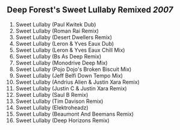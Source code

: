 ## Deep Forest's Sweet Lullaby Remixed *2007*

1. Sweet Lullaby (Paul Kwitek Dub)
2. Sweet Lullaby (Roman Rai Remix)
3. Sweet Lullaby (Desert Dwellers Remix)
4. Sweet Lullaby (Leron & Yves Eaux Dub)
5. Sweet Lullaby (Leron & Yves Eaux Chill Mix)
6. Sweet Lullaby (Bs As Deep Remix)
7. Sweet Lullaby (Monodrive Deep Mix)
8. Sweet Lullaby (Pojo Dojo's Broken Biscuit Mix)
9. Sweet Lullaby (Jeff Belfi Down Tempo Mix)
10. Sweet Lullaby (Andrius Alien & Justin Xara Remix)
11. Sweet Lullaby (Justin C & Justin Xara Remix)
12. Sweet Lullaby (Saul B Remix)
13. Sweet Lullaby (Tim Davison Remix)
14. Sweet Lullaby (Elektroheadz)
15. Sweet Lullaby (Beaumont And Beemans Remix)
16. Sweet Lullaby (Deep Horizons Remix)
